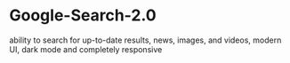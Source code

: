 # Google-Search-2.0
ability to search for up-to-date results, news, images, and videos, modern UI, dark mode and completely responsive

